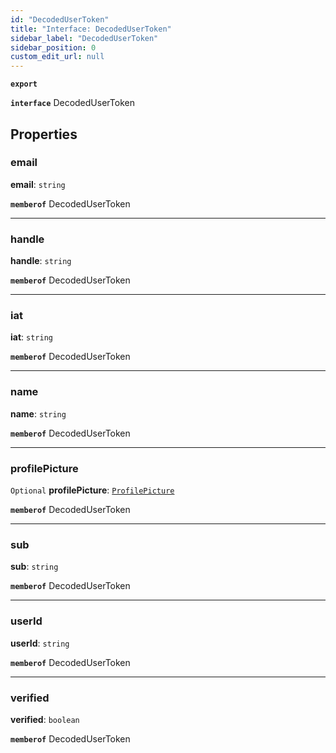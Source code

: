 ```yaml
---
id: "DecodedUserToken"
title: "Interface: DecodedUserToken"
sidebar_label: "DecodedUserToken"
sidebar_position: 0
custom_edit_url: null
---
```


**`export`**

**`interface`** DecodedUserToken

## Properties

### email

 **email**: `string`

**`memberof`** DecodedUserToken

___

### handle

 **handle**: `string`

**`memberof`** DecodedUserToken

___

### iat

 **iat**: `string`

**`memberof`** DecodedUserToken

___

### name

 **name**: `string`

**`memberof`** DecodedUserToken

___

### profilePicture

 `Optional` **profilePicture**: [`ProfilePicture`](ProfilePicture.md)

**`memberof`** DecodedUserToken

___

### sub

 **sub**: `string`

**`memberof`** DecodedUserToken

___

### userId

 **userId**: `string`

**`memberof`** DecodedUserToken

___

### verified

 **verified**: `boolean`

**`memberof`** DecodedUserToken

